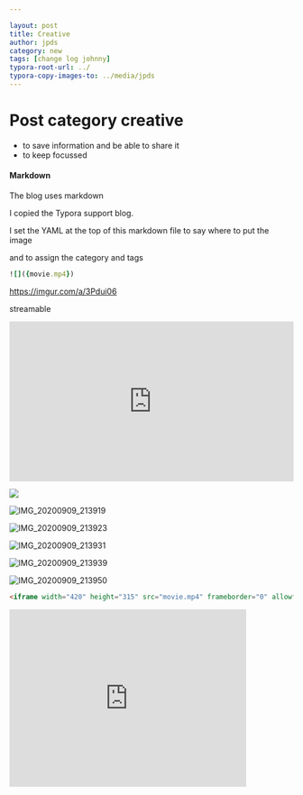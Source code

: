 ```yaml
---

layout: post
title: Creative
author: jpds
category: new
tags: [change log johnny]
typora-root-url: ../
typora-copy-images-to: ../media/jpds
---
```


# Post category creative

- to save information and be able to share it
- to keep focussed

#### Markdown

The blog uses markdown 

I copied the Typora support blog.

I set the YAML at the top of this markdown file to say where to put the image

and to assign the category and tags

```rb
![]({movie.mp4})
```



https://imgur.com/a/3Pdui06

streamable 

<div style="width:100%;height:0px;position:relative;padding-bottom:56.250%;"><iframe src="https://streamable.com/e/cyqm4v" frameborder="0" width="100%" height="100%" allowfullscreen style="width:100%;height:100%;position:absolute;left:0px;top:0px;overflow:hidden;"></iframe></div>

![](/media/jpds/IMG_20200909_213912.jpg)

![IMG_20200909_213919](/media/jpds/IMG_20200909_213919.jpg)

![IMG_20200909_213923](/media/jpds/IMG_20200909_213923.jpg)

![IMG_20200909_213931](/media/jpds/IMG_20200909_213931.jpg)

![IMG_20200909_213939](/media/jpds/IMG_20200909_213939.jpg)

![IMG_20200909_213950](/media/jpds/IMG_20200909_213950.jpg)

```html
<iframe width="420" height="315" src="movie.mp4" frameborder="0" allowfullscreen></iframe>
```

<iframe width="420" height="315" src="https://imgur.com/a/3Pdui06" frameborder="0" allowfullscreen></iframe>